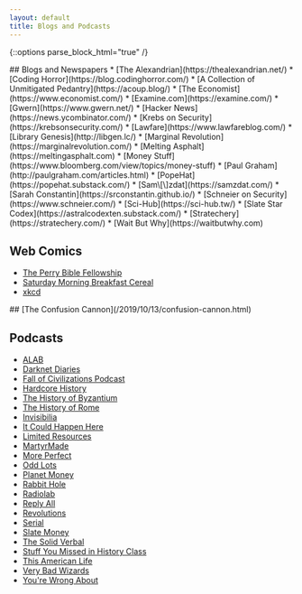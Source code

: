 ```yaml
---
layout: default
title: Blogs and Podcasts
---
```


{::options parse_block_html="true" /}
<div class="row">
<div class="column">
## Blogs and Newspapers  
* [The Alexandrian](https://thealexandrian.net/)
* [Coding Horror](https://blog.codinghorror.com/)
* [A Collection of Unmitigated Pedantry](https://acoup.blog/)
* [The Economist](https://www.economist.com/)
* [Examine.com](https://examine.com/)
* [Gwern](https://www.gwern.net/)
* [Hacker News](https://news.ycombinator.com/)
* [Krebs on Security](https://krebsonsecurity.com/)
* [Lawfare](https://www.lawfareblog.com/)
* [Library Genesis](http://libgen.lc/)
* [Marginal Revolution](https://marginalrevolution.com/)
* [Melting Asphalt](https://meltingasphalt.com)
* [Money Stuff](https://www.bloomberg.com/view/topics/money-stuff)
* [Paul Graham](http://paulgraham.com/articles.html)
* [PopeHat](https://popehat.substack.com/)
* [Sam\[\]zdat](https://samzdat.com/)
* [Sarah Constantin](https://srconstantin.github.io/)
* [Schneier on Security](https://www.schneier.com/)
* [Sci-Hub](https://sci-hub.tw/)
* [Slate Star Codex](https://astralcodexten.substack.com/)
* [Stratechery](https://stratechery.com/)
* [Wait But Why](https://waitbutwhy.com)

## Web Comics  
* [The Perry Bible Fellowship](https://pbfcomics.com/)
* [Saturday Morning Breakfast Cereal](https://smbc-comics.com/)
* [xkcd](https://xkcd.com/)
</div>	

<div class="column">
## [The Confusion Cannon](/2019/10/13/confusion-cannon.html)

## Podcasts  
* [ALAB](https://www.alabseries.com/)
* [Darknet Diaries](https://darknetdiaries.com/)
* [Fall of Civilizations Podcast](https://fallofcivilizationspodcast.com/)
* [Hardcore History](https://www.dancarlin.com/hardcore-history-series/)
* [The History of Byzantium](https://thehistoryofbyzantium.com/)
* [The History of Rome](http://www.thehistoryofrome.typepad.com/)
* [Invisibilia](https://www.npr.org/podcasts/510307/invisibilia)
* [It Could Happen Here](https://www.iheart.com/podcast/1119-it-could-happen-here-30717896/)
* [Limited Resources](http://lrcast.com/)
* [MartyrMade](https://www.martyrmade.com/)
* [More Perfect](https://www.wnyc.org/shows/radiolabmoreperfect/)
* [Odd Lots](https://www.bloomberg.com/podcasts/odd_lots)
* [Planet Money](https://www.npr.org/podcasts/510289/planet-money/)
* [Rabbit Hole](https://www.nytimes.com/column/rabbit-hole)
* [Radiolab](http://www.radiolab.org/)
* [Reply All](https://gimletmedia.com/reply-all/)
* [Revolutions](https://www.revolutionspodcast.com/)
* [Serial](https://serialpodcast.org/)
* [Slate Money](https://slate.com/podcasts/slate-money)
* [The Solid Verbal](https://www.solidverbal.com/)
* [Stuff You Missed in History Class](https://www.missedinhistory.com/)
* [This American Life](https://www.thisamericanlife.org/podcast)
* [Very Bad Wizards](https://www.verybadwizards.com/)
* [You're Wrong About](https://www.stitcher.com/podcast/michael-hobbes/youre-wrong-about)
</div>
</div>

